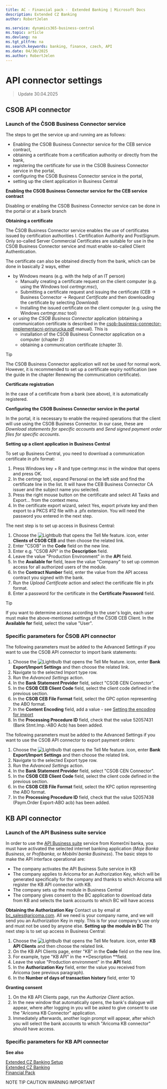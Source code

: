 ```yaml
---
title: AC - Financial pack -  Extended Banking | Microsoft Docs
description: Extended CZ Banking
author: RobertJelen

ms.service: dynamics365-business-central
ms.topic: article
ms.devlang: na
ms.tgt_pltfrm: na
ms.search.keywords: banking, finance, czech, API
ms.date: 04/30/2025
ms.author: RobertJelen
---
```

# API connector settings
> Update 30.04.2025

## CSOB API connector

### Launch of the ČSOB Business Connector service
The steps to get the service up and running are as follows:
- Enabling the CSOB Business Connector service for the CEB service contract,
- obtaining a certificate from a certification authority or directly from the bank,
- registering the certificate for use in the CSOB Business Connector service in the portal,
- configuring the CSOB Business Connector service in the portal,
- setting up the client application in Business Central

**Enabling the CSOB Business Connector service for the CEB service contract**

Disabling or enabling the CSOB Business Connector service can be done in the portal or at a bank branch

**Obtaining a certificate**

The ČSOB Business Connector service enables the use of certificates issued by certification authorities I. Certification Authority and PostSignum. Only so-called Server Commercial Certificates are suitable for use in the CSOB Business Connector service and must enable so-called Client Authentication.

The certificate can also be obtained directly from the bank, which can be done in basically 2 ways, either 
- by Windows means (e.g. with the help of an IT person)
    - Manually creating a certificate request on the client computer (e.g. using the Windows tool *certmgr.msc*),
    - Submitting a certificate request and issuing the certificate (CEB -> Business Connector -> *Request Certificate* and then downloading the certificate by selecting *Download*)
    - Installing the issued certificate on the client computer (e.g. using the Windows *certmgr.msc* tool)
- or using the *CSOB Business Connector* application (obtaining a communication certificate is described in the [csob-business-connector-implementacni-prirurucka.pdf](https://www.csob.cz/documents/10710/15532355/csob-business-connector-prirucka.pdf?v2401) manual). This is 
    - installation of the CSOB Business Connector application on a computer (chapter 2)
    - obtaining a communication certificate (chapter 3).

> [!TIP]
> The CSOB Business Connector application will not be used for normal work. However, it is recommended to set up a certificate expiry notification (see the guide in the chapter Renewing the communication certificate).

**Certificate registration**

In the case of a certificate from a bank (see above), it is automatically registered.

**Configuring the CSOB Business Connector service in the portal**

In the portal, it is necessary to enable the required operations that the client will use using the CSOB Business Connector. In our case, these are *Download statements for specific accounts* and *Send signed payment order files for specific accounts*.

**Setting up a client application in Business Central**

To set up Business Central, you need to download a communication certificate in pfx format:
1. Press Windows key + R and type certmgr.msc in the window that opens and press OK.
2. In the certmgr tool, expand Personal on the left side and find the certificate line in the list. It will have the CEB Business Connector CA issuer and the subject name you selected.
3. Press the right mouse button on the certificate and select All Tasks and Export... from the context menu.
4. In the certificate export wizard, select Yes, export private key and then export to a PKCS #12 file with a .pfx extension. You will need the password you entered in the next step.

The next step is to set up access in Business Central:
1. Choose the ![Lightbulb that opens the Tell Me feature.](media/ui-search/search_small.png "Tell me what you want to do") icon, enter **Clients of CSOB CEB** and then choose the related link.
2. Enter "CSOB" in the **Code** field on the new line.
3. Enter e.g. "CSOB API" in the **Description** field.
4. Leave the value "Production Environment" in the **API** field.
5. In the **Available for** field, leave the value "Company" to set up common access for all authorized users of the module.
6. In the **Contract Number** field, enter the value from the API access contract you signed with the bank.
7. Run the *Upload Certificate* action and select the certificate file in pfx format.
8. Enter a password for the certificate in the **Certificate Password** field.

> [!TIP]
> If you want to determine access according to the user's login, each user must make the above-mentioned settings of the ČSOB CEB Client. In the **Available for** field, select the value "User".

### Specific parameters for ČSOB API connector
The following parameters must be added to the Advanced Settings if you want to use the CSOB API connector to import bank statements:
1. Choose the ![Lightbulb that opens the Tell Me feature.](media/ui-search/search_small.png "Tell me what you want to do") icon, enter **Bank Export/Import Settings** and then choose the related link.
2. Navigate to the selected Import type row.
3. Run the *Advanced Settings* action.
4. In the **Bank Statement Provider** field, select "CSOB CEN Connector".
5. In the **CSOB CEB Client Code** field, select the client code defined in the previous section.
6. In the **CSOB CEB File Format** field, select the GPC option representing the ABO format.
7. In the **Content Encoding** field, add a value - see [Setting the encoding for import](ext-cz-banking-setup.md/#Import-encoding-settings)
8. In the **Processing Procedure ID** field, check that the value 52057431 (Bank Stmt.Imp.-ABO Acb) has been added.

The following parameters must be added to the Advanced Settings if you want to use the CSOB API connector to export payment orders:
1. Choose the ![Lightbulb that opens the Tell Me feature.](media/ui-search/search_small.png "Tell me what you want to do") icon, enter **Bank Export/Import Settings** and then choose the related link.
2. Navigate to the selected Export type row.
3. Run the *Advanced Settings* action.
4. In the **Bank Statement Provider** field, select "CSOB CEN Connector".
5. In the **CSOB CEB Client Code** field, select the client code defined in the previous section.
6. In the **CSOB CEB File Format** field, select the KPC option representing the ABO format.
7. In the **Processing Procedure ID** field, check that the value 52057438 (Paym.Order Export-ABO acb) has been added.


## KB API connector

### Launch of the API Business suite service
In order to use the [API Business suite](https://www.kb.cz/cs/kbapi/sluzby-kb-api/api-business-suite) service from Komerční banka, you must have activated the selected internet banking application (*Moje Banka Business*, or *Profibanka*, or *Mobilní banka Business*).
The basic steps to make the API interface operational are:
- The company activates the API Business Suite service in KB
- The company applies to Aricoma for an Authorization Key, which will be generated specifically for the company and thanks to which Aricoma will register the KB API connector with KB.
- The company sets up the module in Business Central
- The company gives consent to the BC application to download data from KB and selects the bank accounts to which BC will have access


**Obtaining the Authorization Key**
Contact us by email at bc_sales@aricoma.com. All we need is your company name, and we will send you an Authorization Key in reply. This is for your company's use only and must not be used by anyone else.
**Setting up the module in BC**
The next step is to set up access in Business Central:
1. Choose the ![Lightbulb that opens the Tell Me feature.](media/ui-search/search_small.png "Tell me what you want to do") icon, enter **KB API Clients** and then choose the related link.
2. On the KB API Clients page, enter "KB" in the **Code** field on the new line.
3. For example, type "KB API" in the **Description **field.
4. Leave the value "Production environment" in the **API** field.
5. In the **Authorization Key** field, enter the value you received from Aricoma (see previous paragraph).
6. In the **Number of days of transaction history** field, enter 10

**Granting consent**
1. On the KB API Clients page, run the *Authorize Client* action.
2.	In the new window that automatically opens, the bank's dialogue will appear, where after logging in you will be asked to give consent to use the "Aricoma KB Connector" application.
3. Immediately afterwards, another login prompt will appear, after which you will select the bank accounts to which "Aricoma KB connector" should have access.

### Specific parameters for KB API connector



**See also**

[Extended CZ Banking Setup](ext-cz-banking-setup.md)  
[Extended CZ Banking](ext-cz-banking.md)  
[Financial Pack](finance-pack.md)

NOTE
TIP
CAUTION
WARNING
IMPORTANT